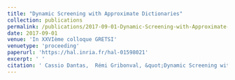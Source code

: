 ```yaml
---
title: "Dynamic Screening with Approximate Dictionaries"
collection: publications
permalink: /publications/2017-09-01-Dynamic-Screening-with-Approximate-Dictionaries
date: 2017-09-01
venue: 'In XXVIème colloque GRETSI'
venuetype: 'proceeding'
paperurl: 'https://hal.inria.fr/hal-01598021'
excerpt: ' '
citation: ' Cassio Dantas,  Rémi Gribonval, &quot;Dynamic Screening with Approximate Dictionaries.&quot; In XXVIème colloque GRETSI, 2017.'
---
```

